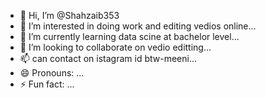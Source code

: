 - 👋 Hi, I’m @Shahzaib353
- 👀 I’m interested in doing work and editing vedios online...
- 🌱 I’m currently learning data scine at bachelor level...
- 💞️ I’m looking to collaborate on vedio editting...
- 📫 can contact on istagram id btw-meeni...
- 😄 Pronouns: ...
- ⚡ Fun fact: ...

<!---
Shahzaib353/Shahzaib353 is a ✨ special ✨ repository because its `README.md` (this file) appears on your GitHub profile.
You can click the Preview link to take a look at your changes.
--->
